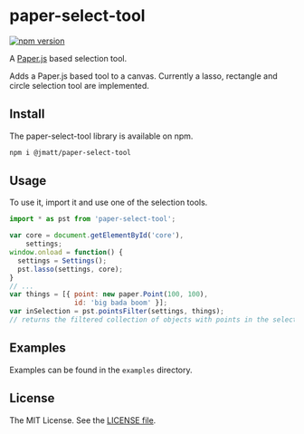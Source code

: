 # paper-select-tool

[![npm version](https://badge.fury.io/js/paper-select-tool.svg)](https://badge.fury.io/js/paper-select-tool)

A [Paper.js](http://paperjs.org/) based selection tool.

Adds a Paper.js based tool to a canvas. Currently a lasso, rectangle and circle selection tool are implemented.

Install
-------

The paper-select-tool library is available on npm.

```bash
npm i @jmatt/paper-select-tool
```

Usage
-----

To use it, import it and use one of the selection tools.

```javascript
import * as pst from 'paper-select-tool';

var core = document.getElementById('core'),
    settings;
window.onload = function() {
  settings = Settings();
  pst.lasso(settings, core);
}
// ...
var things = [{ point: new paper.Point(100, 100),
                id: 'big bada boom' }];
var inSelection = pst.pointsFilter(settings, things);
// returns the filtered collection of objects with points in the selection.
```

Examples
--------

Examples can be found in the `examples` directory.

License
-------

The MIT License. See the [LICENSE file](https://github.com/lsst-epo/paper-select-tool/blob/master/LICENSE).